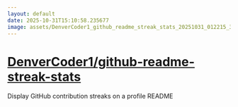 ```yaml
---
layout: default
date: 2025-10-31T15:10:58.235677
image: assets/DenverCoder1_github_readme_streak_stats_20251031_012215_328_20251031_015030_a437d0--20251031T025040200--cropped.png
---
```


# [DenverCoder1/github-readme-streak-stats](https://github.com/DenverCoder1/github-readme-streak-stats/)

Display GitHub contribution streaks on a profile README

